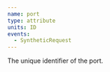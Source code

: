 ```yaml
---
name: port
type: attribute
units: ID
events:
  - SyntheticRequest
---
```


The unique identifier of the port.